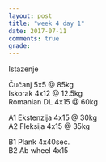 ```yaml
---
layout: post
title: "week 4 day 1"
date: 2017-07-11
comments: true
grade:
---
```


Istazenje

Čučanj 5x5 @ 85kg  
Iskorak 4x12 @ 12.5kg  
Romanian DL 4x15 @ 60kg  

A1 Ekstenzija 4x15 @ 30kg  
A2 Fleksija 4x15 @ 35kg  

B1 Plank 4x40sec.  
B2 Ab wheel 4x15   
